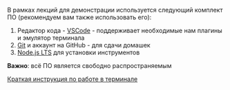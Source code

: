 В рамках лекций для демонстрации используется следующий комплект ПО (рекомендуем вам также использовать его):
1. Редактор кода - [VSCode](https://code.visualstudio.com/download) - поддерживает необходимые нам плагины и эмулятор терминала
1. [Git](https://git-scm.com/downloads) и аккаунт на GitHub - для сдачи домашек
1. [Node.js LTS](https://nodejs.org/en/download/) для установки инструментов

**Важно**: всё ПО является свободно распространяемым

[Краткая инструкция по работе в терминале](terminal.md)
